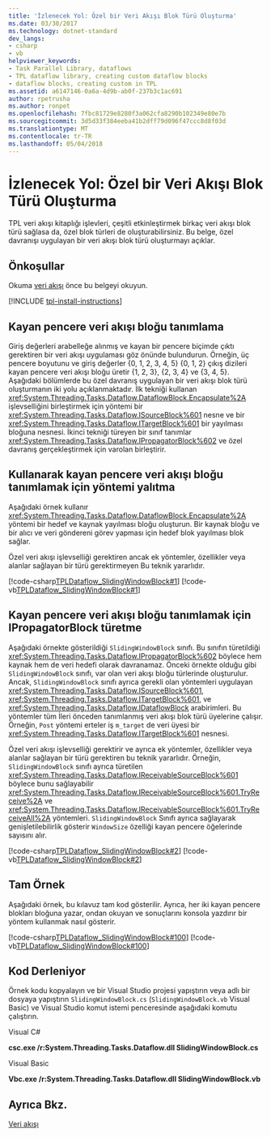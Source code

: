 ```yaml
---
title: 'İzlenecek Yol: Özel bir Veri Akışı Blok Türü Oluşturma'
ms.date: 03/30/2017
ms.technology: dotnet-standard
dev_langs:
- csharp
- vb
helpviewer_keywords:
- Task Parallel Library, dataflows
- TPL dataflow library, creating custom dataflow blocks
- dataflow blocks, creating custom in TPL
ms.assetid: a6147146-0a6a-4d9b-ab0f-237b3c1ac691
author: rpetrusha
ms.author: ronpet
ms.openlocfilehash: 7fbc81729e8280f3a062cfa8290b102349e80e7b
ms.sourcegitcommit: 3d5d33f384eeba41b2dff79d096f47ccc8d8f03d
ms.translationtype: MT
ms.contentlocale: tr-TR
ms.lasthandoff: 05/04/2018
---
```

# <a name="walkthrough-creating-a-custom-dataflow-block-type"></a>İzlenecek Yol: Özel bir Veri Akışı Blok Türü Oluşturma
TPL veri akışı kitaplığı işlevleri, çeşitli etkinleştirmek birkaç veri akışı blok türü sağlasa da, özel blok türleri de oluşturabilirsiniz. Bu belge, özel davranışı uygulayan bir veri akışı blok türü oluşturmayı açıklar.  
  
## <a name="prerequisites"></a>Önkoşullar  
 Okuma [veri akışı](../../../docs/standard/parallel-programming/dataflow-task-parallel-library.md) önce bu belgeyi okuyun.  

[!INCLUDE [tpl-install-instructions](../../../includes/tpl-install-instructions.md)]
  
## <a name="defining-the-sliding-window-dataflow-block"></a>Kayan pencere veri akışı bloğu tanımlama  
 Giriş değerleri arabelleğe alınmış ve kayan bir pencere biçimde çıktı gerektiren bir veri akışı uygulaması göz önünde bulundurun. Örneğin, üç pencere boyutunu ve giriş değerler {0, 1, 2, 3, 4, 5} {0, 1, 2} çıkış dizileri kayan pencere veri akışı bloğu üretir {1, 2, 3}, {2, 3, 4} ve {3, 4, 5}. Aşağıdaki bölümlerde bu özel davranış uygulayan bir veri akışı blok türü oluşturmanın iki yolu açıklanmaktadır. İlk tekniği kullanan <xref:System.Threading.Tasks.Dataflow.DataflowBlock.Encapsulate%2A> işlevselliğini birleştirmek için yöntemi bir <xref:System.Threading.Tasks.Dataflow.ISourceBlock%601> nesne ve bir <xref:System.Threading.Tasks.Dataflow.ITargetBlock%601> bir yayılması bloğuna nesnesi. İkinci tekniği türeyen bir sınıf tanımlar <xref:System.Threading.Tasks.Dataflow.IPropagatorBlock%602> ve özel davranış gerçekleştirmek için varolan birleştirir.  
  
## <a name="using-the-encapsulate-method-to-define-the-sliding-window-dataflow-block"></a>Kullanarak kayan pencere veri akışı bloğu tanımlamak için yöntemi yalıtma  
 Aşağıdaki örnek kullanır <xref:System.Threading.Tasks.Dataflow.DataflowBlock.Encapsulate%2A> yöntemi bir hedef ve kaynak yayılması bloğu oluşturun. Bir kaynak bloğu ve bir alıcı ve veri göndereni görev yapması için hedef blok yayılması blok sağlar.  
  
 Özel veri akışı işlevselliği gerektiren ancak ek yöntemler, özellikler veya alanlar sağlayan bir türü gerektirmeyen Bu teknik yararlıdır.  
  
 [!code-csharp[TPLDataflow_SlidingWindowBlock#1](../../../samples/snippets/csharp/VS_Snippets_Misc/tpldataflow_slidingwindowblock/cs/slidingwindowblock.cs#1)]
 [!code-vb[TPLDataflow_SlidingWindowBlock#1](../../../samples/snippets/visualbasic/VS_Snippets_Misc/tpldataflow_slidingwindowblock/vb/slidingwindowblock.vb#1)]  
  
## <a name="deriving-from-ipropagatorblock-to-define-the-sliding-window-dataflow-block"></a>Kayan pencere veri akışı bloğu tanımlamak için IPropagatorBlock türetme  
 Aşağıdaki örnekte gösterildiği `SlidingWindowBlock` sınıfı. Bu sınıfın türetildiği <xref:System.Threading.Tasks.Dataflow.IPropagatorBlock%602> böylece hem kaynak hem de veri hedefi olarak davranamaz. Önceki örnekte olduğu gibi `SlidingWindowBlock` sınıfı, var olan veri akışı bloğu türlerinde oluşturulur. Ancak, `SlidingWindowBlock` sınıfı ayrıca gerekli olan yöntemleri uygulayan <xref:System.Threading.Tasks.Dataflow.ISourceBlock%601>, <xref:System.Threading.Tasks.Dataflow.ITargetBlock%601>, ve <xref:System.Threading.Tasks.Dataflow.IDataflowBlock> arabirimleri. Bu yöntemler tüm İleri önceden tanımlanmış veri akışı blok türü üyelerine çalışır. Örneğin, `Post` yöntemi erteler iş `m_target` de veri üyesi bir <xref:System.Threading.Tasks.Dataflow.ITargetBlock%601> nesnesi.  
  
 Özel veri akışı işlevselliği gerektirir ve ayrıca ek yöntemler, özellikler veya alanlar sağlayan bir türü gerektiren bu teknik yararlıdır. Örneğin, `SlidingWindowBlock` sınıfı ayrıca türetilen <xref:System.Threading.Tasks.Dataflow.IReceivableSourceBlock%601> böylece bunu sağlayabilir <xref:System.Threading.Tasks.Dataflow.IReceivableSourceBlock%601.TryReceive%2A> ve <xref:System.Threading.Tasks.Dataflow.IReceivableSourceBlock%601.TryReceiveAll%2A> yöntemleri. `SlidingWindowBlock` Sınıfı ayrıca sağlayarak genişletilebilirlik gösterir `WindowSize` özelliği kayan pencere öğelerinde sayısını alır.  
  
 [!code-csharp[TPLDataflow_SlidingWindowBlock#2](../../../samples/snippets/csharp/VS_Snippets_Misc/tpldataflow_slidingwindowblock/cs/slidingwindowblock.cs#2)]
 [!code-vb[TPLDataflow_SlidingWindowBlock#2](../../../samples/snippets/visualbasic/VS_Snippets_Misc/tpldataflow_slidingwindowblock/vb/slidingwindowblock.vb#2)]  
  
## <a name="the-complete-example"></a>Tam Örnek  
 Aşağıdaki örnek, bu kılavuz tam kod gösterilir. Ayrıca, her iki kayan pencere blokları bloğuna yazar, ondan okuyan ve sonuçlarını konsola yazdırır bir yöntem kullanmak nasıl gösterir.  
  
 [!code-csharp[TPLDataflow_SlidingWindowBlock#100](../../../samples/snippets/csharp/VS_Snippets_Misc/tpldataflow_slidingwindowblock/cs/slidingwindowblock.cs#100)]
 [!code-vb[TPLDataflow_SlidingWindowBlock#100](../../../samples/snippets/visualbasic/VS_Snippets_Misc/tpldataflow_slidingwindowblock/vb/slidingwindowblock.vb#100)]  
  
## <a name="compiling-the-code"></a>Kod Derleniyor  
 Örnek kodu kopyalayın ve bir Visual Studio projesi yapıştırın veya adlı bir dosyaya yapıştırın `SlidingWindowBlock.cs` (`SlidingWindowBlock.vb` Visual Basic) ve Visual Studio komut istemi penceresinde aşağıdaki komutu çalıştırın.  
  
 Visual C#  
  
 **csc.exe /r:System.Threading.Tasks.Dataflow.dll SlidingWindowBlock.cs**  
  
 Visual Basic  
  
 **Vbc.exe /r:System.Threading.Tasks.Dataflow.dll SlidingWindowBlock.vb**  

## <a name="see-also"></a>Ayrıca Bkz.  
 [Veri akışı](../../../docs/standard/parallel-programming/dataflow-task-parallel-library.md)
